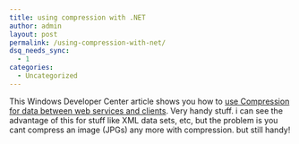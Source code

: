 ```yaml
---
title: using compression with .NET
author: admin
layout: post
permalink: /using-compression-with-net/
dsq_needs_sync:
  - 1
categories:
  - Uncategorized
---
```

This Windows Developer Center article shows you how to [use Compression for data between web services and clients][1]. Very handy stuff. i can see the advantage of this for stuff like XML data sets, etc, but the problem is you cant compress an image (JPGs) any more with compression. but still handy!

 [1]: http://www.windowsdevcenter.com/pub/a/windows/2006/09/12/using-data-compression-in-net-20.html